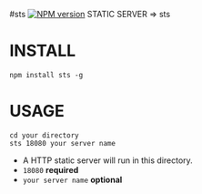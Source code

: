 #sts [![NPM version](https://img.shields.io/npm/v/sts.svg?style=flat)](https://npmjs.org/package/sts)
STATIC SERVER => sts


# INSTALL
```
npm install sts -g
```

# USAGE
```
cd your directory
sts 18080 your server name
```
* A HTTP static server will run in this directory.
* `18080` **required**
* `your server name` **optional**
